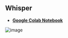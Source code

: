 ## Whisper

- **[Google Colab Notebook](https://colab.research.google.com/drive/1E-zR2zCRih5XkmhqL592cmijf1jWv-6S?usp=sharing)**
  
![image](https://github.com/terrainternship/KIA-GPT/assets/99917230/b89d1c06-6006-4fc8-a6bf-a51350207f66)
